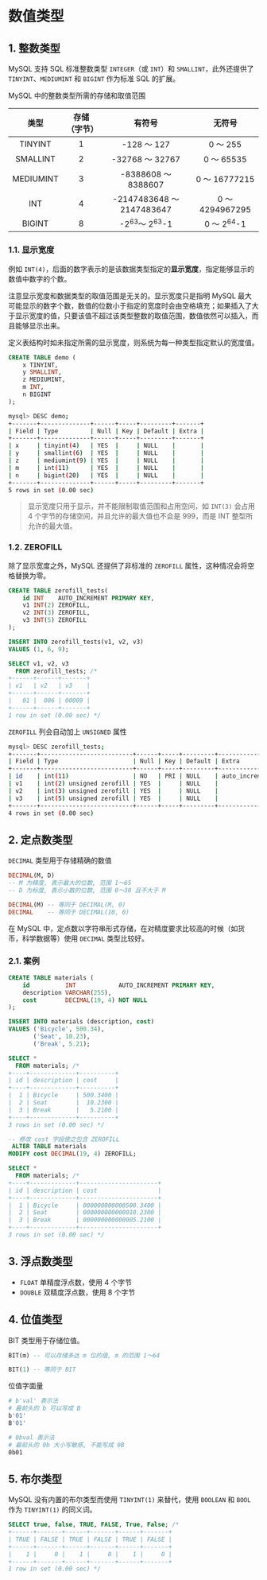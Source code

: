 # 数值类型

## 1. 整数类型

MySQL 支持 SQL 标准整数类型 `INTEGER`（或 `INT`）和 `SMALLINT`，此外还提供了 `TINYINT`、`MEDIUMINT` 和 `BIGINT` 作为标准 SQL 的扩展。

MySQL 中的整数类型所需的存储和取值范围

|   类型    | 存储（字节） |               有符号               |        无符号         |
| :-------: | :----------: | :--------------------------------: | :-------------------: |
|  TINYINT  |      1       |            -128 ～ 127             |       0 ～ 255        |
| SMALLINT  |      2       |          -32768 ～ 32767           |      0 ～ 65535       |
| MEDIUMINT |      3       |        -8388608 ～ 8388607         |     0 ～ 16777215     |
|    INT    |      4       |     -2147483648 ～ 2147483647      |    0 ～ 4294967295    |
|  BIGINT   |      8       | -2<sup>63</sup>～ 2<sup>63</sup>-1 | 0 ～ 2<sup>64</sup>-1 |

### 1.1. 显示宽度

例如 `INT(4)`，后面的数字表示的是该数据类型指定的**显示宽度**，指定能够显示的数值中数字的个数。

注意显示宽度和数据类型的取值范围是无关的。显示宽度只是指明 MySQL 最大可能显示的数字个数，数值的位数小于指定的宽度时会由空格填充；如果插入了大于显示宽度的值，只要该值不超过该类型整数的取值范围，数值依然可以插入，而且能够显示出来。

定义表结构时如未指定所需的显示宽度，则系统为每一种类型指定默认的宽度值。

```sql
CREATE TABLE demo (
    x TINYINT,
    y SMALLINT,
    z MEDIUMINT,
    m INT,
    n BIGINT
);
```

```sh
mysql> DESC demo;
+-------+--------------+------+-----+---------+-------+
| Field | Type         | Null | Key | Default | Extra |
+-------+--------------+------+-----+---------+-------+
| x     | tinyint(4)   | YES  |     | NULL    |       |
| y     | smallint(6)  | YES  |     | NULL    |       |
| z     | mediumint(9) | YES  |     | NULL    |       |
| m     | int(11)      | YES  |     | NULL    |       |
| n     | bigint(20)   | YES  |     | NULL    |       |
+-------+--------------+------+-----+---------+-------+
5 rows in set (0.00 sec)
```

> 显示宽度只用于显示，并不能限制取值范围和占用空间，如 `INT(3)` 会占用 4 个字节的存储空间，并且允许的最大值也不会是 999，而是 INT 整型所允许的最大值。

### 1.2. ZEROFILL

除了显示宽度之外，MySQL 还提供了非标准的 `ZEROFILL` 属性，这种情况会将空格替换为零。

```sql
CREATE TABLE zerofill_tests(
    id INT    AUTO_INCREMENT PRIMARY KEY,
    v1 INT(2) ZEROFILL,
    v2 INT(3) ZEROFILL,
    v3 INT(5) ZEROFILL
);

INSERT INTO zerofill_tests(v1, v2, v3)
VALUES (1, 6, 9);

SELECT v1, v2, v3
  FROM zerofill_tests; /*
+------+------+-------+
| v1   | v2   | v3    |
+------+------+-------+
|   01 |  006 | 00009 |
+------+------+-------+
1 row in set (0.00 sec) */
```

`ZEROFILL` 列会自动加上 `UNSIGNED` 属性

```sh
mysql> DESC zerofill_tests;
+-------+--------------------------+------+-----+---------+----------------+
| Field | Type                     | Null | Key | Default | Extra          |
+-------+--------------------------+------+-----+---------+----------------+
| id    | int(11)                  | NO   | PRI | NULL    | auto_increment |
| v1    | int(2) unsigned zerofill | YES  |     | NULL    |                |
| v2    | int(3) unsigned zerofill | YES  |     | NULL    |                |
| v3    | int(5) unsigned zerofill | YES  |     | NULL    |                |
+-------+--------------------------+------+-----+---------+----------------+
4 rows in set (0.00 sec)
```

## 2. 定点数类型

`DECIMAL` 类型用于存储精确的数值

```sql
DECIMAL(M, D)
-- M 为精度, 表示最大的位数, 范围 1～65
-- D 为标度, 表示小数的位数, 范围 0～30 且不大于 M

DECIMAL(M) -- 等同于 DECIMAL(M, 0)
DECIMAL    -- 等同于 DECIMAL(10, 0)
```

在 MySQL 中，定点数以字符串形式存储，在对精度要求比较高的时候（如货币，科学数据等）使用 `DECIMAL` 类型比较好。

### 2.1. 案例

```sql
CREATE TABLE materials (
    id          INT            AUTO_INCREMENT PRIMARY KEY,
    description VARCHAR(255),
    cost        DECIMAL(19, 4) NOT NULL
);

INSERT INTO materials (description, cost)
VALUES ('Bicycle', 500.34),
       ('Seat', 10.23),
       ('Break', 5.21);

SELECT *
  FROM materials; /*
+----+-------------+----------+
| id | description | cost     |
+----+-------------+----------+
|  1 | Bicycle     | 500.3400 |
|  2 | Seat        |  10.2300 |
|  3 | Break       |   5.2100 |
+----+-------------+----------+
3 rows in set (0.00 sec) */

-- 修改 cost 字段使之包含 ZEROFILL
 ALTER TABLE materials
MODIFY cost DECIMAL(19, 4) ZEROFILL;

SELECT *
  FROM materials; /*
+----+-------------+----------------------+
| id | description | cost                 |
+----+-------------+----------------------+
|  1 | Bicycle     | 000000000000500.3400 |
|  2 | Seat        | 000000000000010.2300 |
|  3 | Break       | 000000000000005.2100 |
+----+-------------+----------------------+
3 rows in set (0.00 sec) */
```

## 3. 浮点数类型

- `FLOAT` 单精度浮点数，使用 4 个字节
- `DOUBLE` 双精度浮点数，使用 8 个字节

## 4. 位值类型

BIT 类型用于存储位值。

```sql
BIT(m) -- 可以存储多达 m 位的值, m 的范围 1～64

BIT(1) -- 等同于 BIT
```

位值字面量

```sh
# b'val' 表示法
# 最前头的 b 可以写成 B
b'01'
B'01'

# 0bval 表示法
# 最前头的 0b 大小写敏感, 不能写成 0B
0b01
```

## 5. 布尔类型

MySQL 没有内置的布尔类型而使用 `TINYINT(1)` 来替代，使用 `BOOLEAN` 和 `BOOL` 作为 `TINYINT(1)` 的同义词。

```sql
SELECT true, false, TRUE, FALSE, True, False; /*
+------+-------+------+-------+------+-------+
| TRUE | FALSE | TRUE | FALSE | TRUE | FALSE |
+------+-------+------+-------+------+-------+
|    1 |     0 |    1 |     0 |    1 |     0 |
+------+-------+------+-------+------+-------+
1 row in set (0.00 sec) */
```
